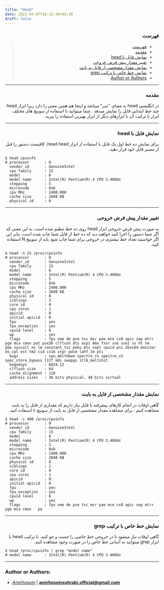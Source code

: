 ```yaml
---
title: "Head"
date: 2022-03-07T16:13:49+03:30
draft: false
---
```





<div dir='rtl'>

### فهرست

> - [فهرست](#فهرست)
> - [مقدمه](#مقدمه)
> - [نمایش فایل با head](#نمایش-فایل-با-head)
> - [تغییر مقدار پیش فرض خروجی](#تغییر-مقدار-پیش-فرض-خروجی)
> - [نمایش مقدار مشخصی از فایل به بایت](#نمایش-مقدار-مشخصی-از-فایل-به-بایت)
> - [نمایش خط خاص با ترکیب grep](#نمایش-خط-خاص-با-ترکیب-grep)
> - [Author or Authors](#author-or-authors)
</div>

---

<div dir='rtl'>

### مقدمه


در انگلیسی head به معنای "سر" میباشد و اینجا هم همین معنی را دارد زیرا ابزار head
چند خط ابتدایی فایل را نمایش میدهد . شما میتوانید با استفاده از سوییچ های مختلف ابزار یا ترکیب آن با ابزارهای دیگر از ابزار بهترین استفاده را ببرید.
</div>

---

<div dir='rtl'>

### نمایش فایل با head

برای نمایش ده خط اول یک فایل با استفاده از ابزار head 
head،
کافیست دستور 
را قبل از مسیر فایل خود قرار دهید.

</div>

    $ head cpuinfo 
    # processor       : 0
      vendor_id       : GenuineIntel
      cpu family      : 15
      model           : 6
      model name      : Intel(R) Pentium(R) 4 CPU 3.40GHz
      stepping        : 5
      microcode       : 0xb
      cpu MHz         : 2400.000
      cache size      : 2048 KB
      physical id     : 0

---
<div dir='rtl'>

### تغییر مقدار پیش فرض خروجی

به صورت پیش فرض خروجی ابزار head 
روی ده خط تنظیم شده است. به این معنی که
اگر شما دستور را اجرا کنید خواهید دید که ده خط از فایل شما چاپ شده است. بنابر این اگر خواستید تعداد خط بیشتری در خروجی برای شما چاپ شود باید از سوییچ N استفاده کنید.

</div>

    $ head -n 25 /proc/cpuinfo
    # processor       : 0
      vendor_id       : GenuineIntel
      cpu family      : 15
      model           : 6
      model name      : Intel(R) Pentium(R) 4 CPU 3.40GHz
      stepping        : 5
      microcode       : 0xb
      cpu MHz         : 2400.000
      cache size      : 2048 KB
      physical id     : 0
      siblings        : 2
      core id         : 0
      cpu cores       : 1
      apicid          : 0
      initial apicid  : 0
      fpu             : yes
      fpu_exception   : yes
      cpuid level     : 6
      wp              : yes
      flags           : fpu vme de pse tsc msr pae mce cx8 apic sep mtrr   pge mca cmov pat pse36 clflush dts acpi mmx fxsr sse sse2 ss ht tm   pbe syscall nx lm constant_tsc pebs bts nopl cpuid pni dtes64 monitor   ds_cpl est tm2 cid cx16 xtpr pdcm lahf_lm pti
      bugs            : cpu_meltdown spectre_v1 spectre_v2   spec_store_bypass l1tf mds swapgs itlb_multihit
      bogomips        : 6824.12
      clflush size    : 64
      cache_alignment : 128
      address sizes   : 36 bits physical, 48 bits virtual
                    

---
<div dir='rtl'>

### نمایش مقدار مشخصی از فایل به بایت
گاهی اوقات در انجام کارهای پیشرفته با فایل نیاز داریم که مقداری از فایل را به بایت مشاهده کنیم . برای مشاهده مقدار مشخصی از فایل به بایت از سوییچ c استفاده کنید.

</div>

    $ head -c 400 /proc/cpuinfo
    # processor       : 0
      vendor_id       : GenuineIntel
      cpu family      : 15
      model           : 6
      model name      : Intel(R) Pentium(R) 4 CPU 3.40GHz
      stepping        : 5
      microcode       : 0xb
      cpu MHz         : 2400.000
      cache size      : 2048 KB
      physical id     : 0
      siblings        : 2
      core id         : 0
      cpu cores       : 1
      apicid          : 0
      initial apicid  : 0
      fpu             : yes
      fpu_exception   : yes
      cpuid level     : 6
      wp              : yes
      flags           : fpu vme de pse tsc msr pae mce cx8 apic sep mtrr   pge mca cmov   pa                                                           
---

<div dir='rtl'>

### نمایش خط خاص با ترکیب grep

گاهی اوقات نیاز میشود تا در خروجی خط خاصی را جست و جو کنید. با ترکیب head با ابزار grep میتوانید به آسانی خط خاص را در صورت وجود مشاهده کنید.

</div>

    $ head /proc/cpuinfo | grep "model name"
    # model name      : Intel(R) Pentium(R) 4 CPU 3.40GHz
                                

---

### Author or Authors:

- *[Amirhosein](https://github.com/amirhoseinsb)* | **<amirhoseinsohrabi.official@gmail.com>**

